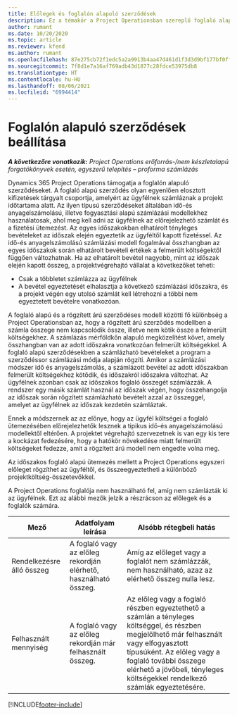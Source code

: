 ```yaml
---
title: Előlegek és foglalón alapuló szerződések
description: Ez a témakör a Project Operationsban szereplő foglaló alapú szerződési modellek és előlegek információit tartalmazza.
author: rumant
ms.date: 10/20/2020
ms.topic: article
ms.reviewer: kfend
ms.author: rumant
ms.openlocfilehash: 87e275cb72f1edc5a2a9913b4aa47d461d1f3d3d9bf177bf0ffba8b463f4ce01
ms.sourcegitcommit: 7f8d1e7a16af769adb43d1877c28fdce53975db8
ms.translationtype: HT
ms.contentlocale: hu-HU
ms.lasthandoff: 08/06/2021
ms.locfileid: "6994414"
---
```

# <a name="advances-and-retainer-based-contracts"></a>Foglalón alapuló szerződések beállítása


_**A következőre vonatkozik:** Project Operations erőforrás-/nem készletalapú forgatókönyvek esetén, egyszerű telepítés – proforma számlázás_

Dynamics 365 Project Operations támogatja a foglalón alapuló szerződéseket. A foglaló alapú szerződés olyan egyenlően elosztott kifizetések tárgyalt csoportja, amelyért az ügyfélnek számláznak a projekt időtartama alatt. Az ilyen típusú szerződéseket általában idő-és anyagelszámolású, illetve fogyasztási alapú számlázási modellekhez használatosak, ahol meg kell adni az ügyfélnek az előrejelezhető számlát és a fizetési ütemezést. Az egyes időszakokban elhatárolt tényleges bevételeket az időszak elején egyeztetik az ügyféltől kapott fizetéssel. Az idő-és anyagelszámolású számlázási modell fogalmával összhangban az egyes időszakok során elhatárolt bevételi értékek a felmerült költségektől függően változhatnak. Ha az elhatárolt bevétel nagyobb, mint az időszak elején kapott összeg, a projektvégrehajtó vállalat a következőket teheti:

- Csak a többletet számlázza az ügyfélnek 
- A bevétel egyeztetését elhalasztja a következő számlázási időszakra, és a projekt végén egy utolsó számlát kell létrehozni a többi nem egyeztetett bevételre vonatkozóan.

A foglaló alapú és a rögzített árú szerződéses modell közötti fő különbség a Project Operationsban az, hogy a rögzített árú szerződés modellben a számla összege nem kapcsolódik össze, illetve nem kötik össze a felmerült költségekhez. A számlázás mérföldkőn alapuló megközelítést követ, amely összhangban van az adott időszakra vonatkozóan felmerült költségekkel. A foglaló alapú szerződésekben a számlázható bevételeket a program a szerződéssor számlázási módja alapján rögzíti. Amikor a számlázási módszer idő és anyagelszámolás, a számlázott bevétel az adott időszakban felmerült költségekhez kötődik, és időszakról időszakra változhat. Az ügyfélnek azonban csak az időszakos foglaló összegét számlázzák. A rendszer egy másik számlát használ az időszak végén, hogy összehangolja az időszak során rögzített számlázható bevételt azzal az összeggel, amelyet az ügyfélnek az időszak kezdetén számláztak.

Ennek a módszernek az az előnye, hogy az ügyfél költségei a foglaló ütemezésében előrejelezhetők lesznek a tipikus idő-és anyagelszámolású modellektől eltérően. A projektet végrehajtó szervezetnek is van egy kis tere a kockázat fedezésére, hogy a hatókör növekedése miatt felmerült költségeket fedezze, amit a rögzített árú modell nem engedte volna meg.

Az időszakos foglaló alapú ütemezés mellett a Project Operations egyszeri előleget rögzíthet az ügyféltől, és összeegyeztetheti a különböző projektköltség-összetevőkkel.

A Project Operations foglalója nem használható fel, amíg nem számlázták ki az ügyfélnek. Ezt az alábbi mezők jelzik a részrácson az előlegek és a foglalók számára.

| Mező | Adatfolyam leírása | Alsóbb rétegbeli hatás |
| --- | --- | --- |
| Rendelkezésre álló összeg | A foglaló vagy az előleg rekordján elérhető, használható összeg. | Amíg az előleget vagy a foglalót nem számlázzák, nem használható, azaz az elérhető összeg nulla lesz. |
| Felhasznált mennyiség | A foglaló vagy az előleg rekordján már felhasznált összeg. | Az előleg vagy a foglaló részben egyeztethető a számlán a tényleges költséggel, és részben megjelölhető már felhasznált vagy elfogyasztott típusúként. Az előleg vagy a foglaló további összege elérhető a jövőbeli, tényleges költségekkel rendelkező számlák egyeztetésére. |


[!INCLUDE[footer-include](../../includes/footer-banner.md)]